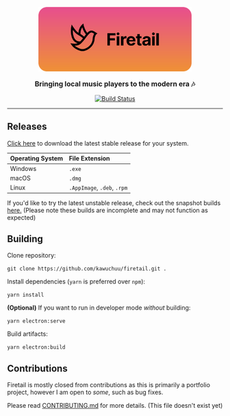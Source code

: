 <div style="text-align: center">
    <img height="150" src="./banner.svg"/>
    <p style="font-weight: bold; font-size: 16px">Bringing local music players to the modern era 🎶</p>
    <!-- I will create a page for Firetail with a new domain in the future -->
    <!-- <a style="font-weight: bold">https://example.com/firetail</a> -->
    <a href="https://actions-badge.atrox.dev/kawuchuu/firetail/goto?ref=next"><img alt="Build Status" src="https://img.shields.io/endpoint.svg?url=https%3A%2F%2Factions-badge.atrox.dev%2Fkawuchuu%2Ffiretail%2Fbadge%3Fref%3Dnext&style=for-the-badge" /></a>
</div>

---

## Releases

[Click here](https://github.com/kawuchuu/firetail/releases/latest) to download the latest stable release for your system.

|  Operating System  |       File Extension      |
|:-------------------|:--------------------------|
|Windows             |`.exe`                     |
|macOS               |`.dmg`                     |
|Linux               |`.AppImage`, `.deb`, `.rpm`|

If you'd like to try the latest unstable release, check out the snapshot builds [here.](https://github.com/kawuchuu/firetail/releases/continuous) (Please note these builds are incomplete and may not function as expected)

## Building

Clone repository:
```
git clone https://github.com/kawuchuu/firetail.git .
```
Install dependencies (`yarn` is preferred over `npm`):
```
yarn install
```
**(Optional)** If you want to run in developer mode *without* building:
```
yarn electron:serve
```
Build artifacts:
```
yarn electron:build
```

## Contributions

Firetail is mostly closed from contributions as this is primarily a portfolio project, however I am open to *some*, such as bug fixes.

Please read [CONTRIBUTING.md](https://github.com/kawuchuu/firetail/blob/next/CONTRIBUTING.md) for more details. (This file doesn't exist yet)
